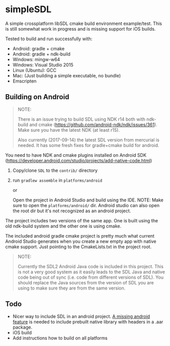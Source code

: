
# simpleSDL

A simple crossplatform libSDL cmake build environment example/test. This is still somewhat
work in progress and is missing support for iOS builds.

Tested to build and run successfully with:
  - Android: gradle + cmake
  - Android: gradle + ndk-build
  - Windows: mingw-w64
  - Windows: Visual Studio 2015
  - Linux (Ubuntu): GCC
  - Mac: (Just building a simple executable, no bundle)
  - Emscripten


Building on Android
-------------------

> NOTE:
>
> There is an issue trying to build SDL using NDK r14 both with ndk-build
> and cmake (https://github.com/android-ndk/ndk/issues/361). Make sure you have
> the latest NDK (at least r15).
>
> Also currently (2017-09-14) the latest SDL version from mercurial is needed.
> It has some fresh fixes for gradle+cmake build for android.

You need to have NDK and cmake plugins installed on Android SDK
(https://developer.android.com/studio/projects/add-native-code.html)

1. Copy/clone `SDL` to the `contrib/` directory

1. run `gradlew assemble` in `platforms/android`

   or

   Open the project in Android Studio and build using the IDE. NOTE: Make sure
   to open the `platforms/android/` dir. Android studio can also
   open the root dir but it's not recognized as an android project.

The project includes two versions of the same app. One is built using the old ndk-build system and the other one is using cmake.

The included android gradle cmake project is pretty much what current Android Studio
generates when you create a new empty app with native cmake support. Just
pointing to the CmakeLists.txt in the project root.

> NOTE:
>
> Currently the SDL2 Android Java code is included in this project. This is not a very good system
> as it easily leads to the SDL Java and native code being out of sync (i.e. code from different versions of SDL).
> You should replace the Java sources from the version of SDL you are using to make sure they are from the same version.


Todo
----

- Nicer way to include SDL in an android project. [A missing android feature](https://issuetracker.google.com/issues/37134163) is needed to include
prebuilt native library with headers in a .aar package.
- iOS build
- Add instructions how to build on all platforms
